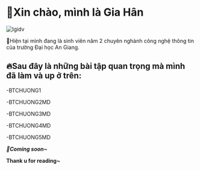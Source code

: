 # 🌹Xin chào, mình là Gia Hân
![lgidv](https://github.com/user-attachments/assets/1281eb01-b16e-4fce-b250-bb76e97add7a)

🚩Hiện tại mình đang là sinh viên năm 2 chuyên nghành công nghệ thông tin của trường Đại học An Giang.
## 🔥Sau đây là những bài tập quan trọng mà mình đã làm và up ở trên:
-BTCHUONG1

-BTCHUONG2MD

-BTCHUONG3MD

-BTCHUONG4MD

-BTCHUONG5MD

***🥰Coming soon~***

**Thank u for reading~**
